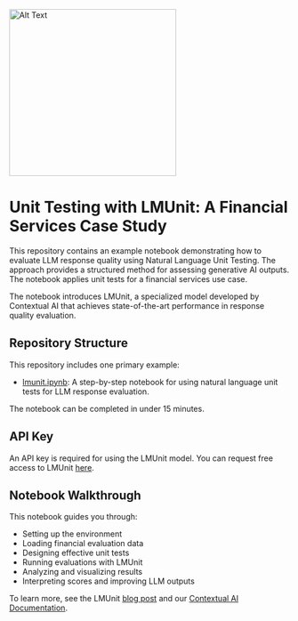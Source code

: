 <img src="https://imagedelivery.net/Dr98IMl5gQ9tPkFM5JRcng/3e5f6fbd-9bc6-4aa1-368e-e8bb1d6ca100/Ultra" alt="Alt Text" width="300">

<br>

# Unit Testing with LMUnit: A Financial Services Case Study  

This repository contains an example notebook demonstrating how to evaluate LLM response quality using Natural Language Unit Testing. The approach provides a structured method for assessing generative AI outputs. The notebook applies unit tests for a financial services use case.

The notebook introduces LMUnit, a specialized model developed by Contextual AI that achieves state-of-the-art performance in response quality evaluation.

## Repository Structure

This repository includes one primary example:
- [lmunit.ipynb](lmunit.ipynb): A step-by-step notebook for using natural language unit tests for LLM response evaluation.

The notebook can be completed in under 15 minutes. 

## API Key

An API key is required for using the LMUnit model. You can request free access to LMUnit [here](https://contextual.ai/request-lmunit-api/).


## Notebook Walkthrough
This notebook guides you through:
 - Setting up the environment
 - Loading financial evaluation data
 - Designing effective unit tests
 - Running evaluations with LMUnit
 - Analyzing and visualizing results
 - Interpreting scores and improving LLM outputs

To learn more, see the LMUnit [blog post](https://contextual.ai/blog/lmunit/) and our [Contextual AI Documentation](https://docs.contextual.ai).
